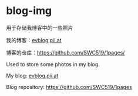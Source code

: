 # blog-img

用于存储我博客中的一些照片

我的博客：[evblog.pii.at](https://evblog.pii.at/)

博客的仓库：https://github.com/SWC519/1pages/

Used to store some photos in my blog.

My blog: [evblog.pii.at](https://evblog.pii.at/)

Blog repository: https://github.com/SWC519/1pages
